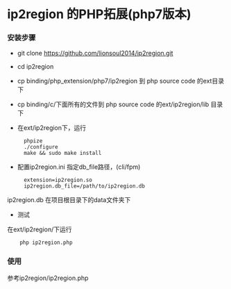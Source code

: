 # ip2region 的PHP拓展(php7版本)

### 安装步骤
* git clone https://github.com/lionsoul2014/ip2region.git
* cd ip2region
* cp binding/php_extension/php7/ip2region 到 php source code 的ext目录下
* cp binding/c/下面所有的文件到 php source code 的ext/ip2region/lib 目录下
* 在ext/ip2region下，运行 

        phpize
        ./configure
        make && sudo make install

* 配置ip2region.ini 指定db_file路径，(cli/fpm)
    
        extension=ip2region.so
        ip2region.db_file=/path/to/ip2region.db

ip2region.db 在项目根目录下的data文件夹下

* 测试 

在ext/ip2region/下运行
    
        php ip2region.php

### 使用

参考ip2region/ip2region.php
